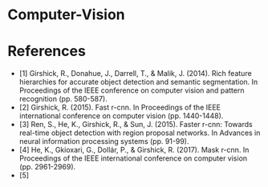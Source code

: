 # Computer-Vision

# References

- [1] Girshick, R., Donahue, J., Darrell, T., & Malik, J. (2014). Rich feature hierarchies for accurate object detection and semantic segmentation. In Proceedings of the IEEE conference on computer vision and pattern recognition (pp. 580-587).
- [2] Girshick, R. (2015). Fast r-cnn. In Proceedings of the IEEE international conference on computer vision (pp. 1440-1448).
- [3] Ren, S., He, K., Girshick, R., & Sun, J. (2015). Faster r-cnn: Towards real-time object detection with region proposal networks. In Advances in neural information processing systems (pp. 91-99).
- [4] He, K., Gkioxari, G., Dollár, P., & Girshick, R. (2017). Mask r-cnn. In Proceedings of the IEEE international conference on computer vision (pp. 2961-2969).
- [5]
